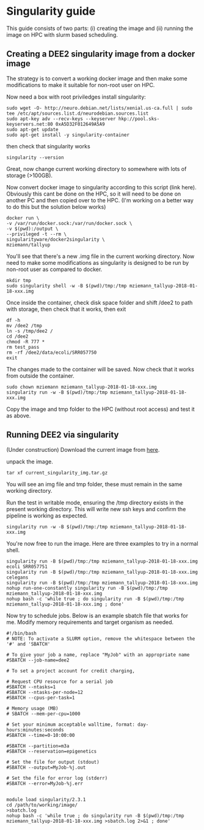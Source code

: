 # Singularity guide
This guide consists of two parts: (i) creating the image and (ii) running the image on HPC with slurm based scheduling.

## Creating a DEE2 singularity image from a docker image
The strategy is to convert a working docker image and then make some modifications to make it suitable for non-root user on HPC.

Now need a box with root priviledges install singularity:

```
sudo wget -O- http://neuro.debian.net/lists/xenial.us-ca.full | sudo tee /etc/apt/sources.list.d/neurodebian.sources.list
sudo apt-key adv --recv-keys --keyserver hkp://pool.sks-keyservers.net:80 0xA5D32F012649A5A9
sudo apt-get update
sudo apt-get install -y singularity-container
```
then check that singularity works
```
singularity --version
```

Great, now change current working directory to somewhere with lots of storage (>100GB).

Now convert docker image to singularity according to this script (link here). Obviously this cant be done on the HPC, so it will need to be done on another PC and then copied over to the HPC. (I'm working on a better way to do this but the solution below works)

```
docker run \
-v /var/run/docker.sock:/var/run/docker.sock \
-v $(pwd):/output \
--privileged -t --rm \
singularityware/docker2singularity \
mziemann/tallyup
```
You'll see that there's a new .img file in the current working directory. Now need to make some modifications as singularity is designed to be run by non-root user as compared to docker.

```
mkdir tmp
sudo singularity shell -w -B $(pwd)/tmp:/tmp mziemann_tallyup-2018-01-18-xxx.img
```

Once inside the container, check disk space folder and shift /dee2 to path with storage, then check that it works, then exit

```
df -h
mv /dee2 /tmp
ln -s /tmp/dee2 /
cd /dee2
chmod -R 777 *
rm test_pass
rm -rf /dee2/data/ecoli/SRR057750
exit
```

The changes made to the container will be saved. Now check that it works from outside the container. 
```
sudo chown mziemann mziemann_tallyup-2018-01-18-xxx.img
singularity run -w -B $(pwd)/tmp:/tmp mziemann_tallyup-2018-01-18-xxx.img
```
Copy the image and tmp folder to the HPC (without root access) and test it as above.

## Running DEE2 via singularity
(Under construction)
Download the current image from [here](https://vm-118-138-241-34.erc.monash.edu.au/images/current_singularity_img.tar.gz).

unpack the image.
```
tar xf current_singularity_img.tar.gz
```
You will see an img file and tmp folder, these must remain in the same working directory.

Run the test in writable mode, ensuring the /tmp directory exists in the present working directory. This will write new ssh keys and confirm the pipeline is working as expected.
```
singularity run -w -B $(pwd)/tmp:/tmp mziemann_tallyup-2018-01-18-xxx.img
```

You're now free to run the image. Here are three examples to try in a normal shell.
```
singularity run -B $(pwd)/tmp:/tmp mziemann_tallyup-2018-01-18-xxx.img ecoli SRR057751
singularity run -B $(pwd)/tmp:/tmp mziemann_tallyup-2018-01-18-xxx.img celegans
singularity run -B $(pwd)/tmp:/tmp mziemann_tallyup-2018-01-18-xxx.img
nohup run-one-constantly singularity run -B $(pwd)/tmp:/tmp mziemann_tallyup-2018-01-18-xxx.img
nohup bash -c 'while true ; do singularity run -B $(pwd)/tmp:/tmp mziemann_tallyup-2018-01-18-xxx.img ; done'
```

Now try to schedule jobs. Below is an example sbatch file that works for me. Modify memory requirements and target organism as needed.
```
#!/bin/bash
# NOTE: To activate a SLURM option, remove the whitespace between the '#' and 'SBATCH'

# To give your job a name, replace "MyJob" with an appropriate name
#SBATCH --job-name=dee2

# To set a project account for credit charging, 

# Request CPU resource for a serial job
#SBATCH --ntasks=1
#SBATCH --ntasks-per-node=12
#SBATCH --cpus-per-task=1

# Memory usage (MB)
# SBATCH --mem-per-cpu=1000

# Set your minimum acceptable walltime, format: day-hours:minutes:seconds
#SBATCH --time=0-10:00:00

#SBATCH --partition=m3a
#SBATCH --reservation=epigenetics

# Set the file for output (stdout)
#SBATCH --output=MyJob-%j.out

# Set the file for error log (stderr)
#SBATCH --error=MyJob-%j.err


module load singularity/2.3.1
cd /path/to/working/image/
>sbatch.log
nohup bash -c 'while true ; do singularity run -B $(pwd)/tmp:/tmp mziemann_tallyup-2018-01-18-xxx.img >sbatch.log 2>&1 ; done'
```
